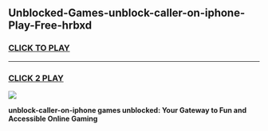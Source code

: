 
## Unblocked-Games-unblock-caller-on-iphone-Play-Free-hrbxd
<h3>
<a href="https://premium76.site?title=unblock-caller-on-iphone&ref=23A">CLICK TO PLAY</a></h3>
<hr>

<h3>
<a href="https://premium76.site?title=unblock-caller-on-iphone&ref=23A">CLICK 2 PLAY</a>
  
</h3>

<a href="https://premium76.site?title=unblock-caller-on-iphone&ref=23A"><img src="https://clearcache.store/games.png"></a>


**unblock-caller-on-iphone games unblocked: Your Gateway to Fun and Accessible Online Gaming**
